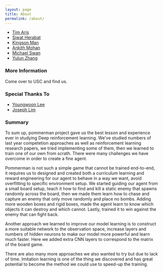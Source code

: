 ```yaml
---
layout: page
title: About
permalink: /about/
---
```


* [Tim Aris](mailto:taris@usc.edu)
* [Siwat Herabat](mailto:herabat@usc.edu)
* [Kingson Man](mailto:kman@usc.edu)
* [Ankith Mohan](mailto:ankithmo@usc.edu)
* [Michael Swan](mailto:rmswan@usc.edu)
* [Yulun Zhang](mailto:yulunzha@usc.edu)

### More Information

Come over to USC and find us.

### Special Thanks To ###

* [Youngwoon Lee](mailto:lee504@usc.edu)
* [Joseph Lim](mailto:jjlim@usc.edu)


### Summary
  To sum up, pommerman project gave us the best lesson and experience ever in studying Deep reinforcement learning. We've studied numbers of last year competetion approaches as well as reinforcement learning research papers, we tried implementing some of them, then we learned to train one of our own from scrath. There were many challenges we have overcome in order to create a fine agent.

  Pommerman is not such a simple game that cannot be trained end-to-end, it requires us to designed and created both a curriculum learning and reward engineering for our agent to behave in a way we want, avoid overfitting to specific environment setup. We started guiding our agent from a small board setup, teach it how to find and kill a static enemy that spawns randomly across the board, then we made them learn how to chase and capture an enemy that only move randomly and place no bombs. Adding more wooden boxes and rigid boxes, made the agent learn to know which objects it can destroy and which cannot. Lastly, trained it to win against the enemy that can fight back.

  Another approach we learned to improve our model learning is to construct a more suitable network to the observation space, increase layers and numbers of hidden neurons to make our model more powerful and learn much faster. Here we added extra CNN layers to correspond to the matrix of the board game.  
  
  There are also many more approaches we also wanted to try but due to lack of time. Imitation learning is one of the thing we discovered and has great potential to become the method we could use to speed-up the training.
  
